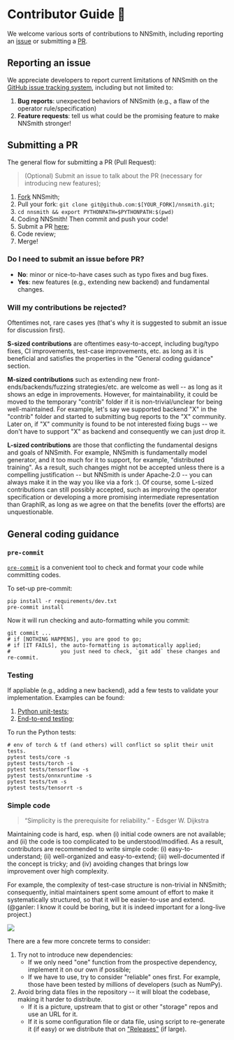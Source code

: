 # Contributor Guide 🤗

We welcome various sorts of contributions to NNSmith,
including reporting an [issue](https://github.com/ise-uiuc/nnsmith/issues) or submitting a [PR](https://github.com/ise-uiuc/nnsmith/pulls).

## Reporting an issue

We appreciate developers to report current limitations of NNSmith on the [GitHub issue tracking system](https://github.com/ise-uiuc/nnsmith/issues),
including but not limited to:

1. **Bug reports**: unexpected behaviors of NNSmith (e.g., a flaw of the operator rule/specification)
2. **Feature requests**: tell us what could be the promising feature to make NNSmith stronger!

## Submitting a PR

The general flow for submitting a PR (Pull Request):

> (Optional) Submit an issue to talk about the PR (necessary for introducing new features);

1. [Fork](https://github.com/ise-uiuc/nnsmith/fork) NNSmith;
2. Pull your fork: `git clone git@github.com:$[YOUR_FORK]/nnsmith.git`;
3. `cd nnsmith && export PYTHONPATH=$PYTHONPATH:$(pwd)`
4. Coding NNSmith! Then commit and push your code!
5. Submit a PR [here](https://github.com/ise-uiuc/nnsmith/pulls);
6. Code review;
7. Merge!

### Do I need to submit an issue before PR?

- **No**: minor or nice-to-have cases such as typo fixes and bug fixes.
- **Yes**: new features (e.g., extending new backend) and fundamental changes.

### Will my contributions be rejected?

Oftentimes not, rare cases yes (that's why it is suggested to submit an issue for discussion first).

**S-sized contributions** are oftentimes easy-to-accept, including bug/typo fixes, CI improvements, test-case improvements, etc.
as long as it is beneficial and satisfies the properties in the "General coding guidance" section.

**M-sized contributions** such as extending new front-ends/backends/fuzzing strategies/etc. are welcome as well
-- as long as it shows an edge in improvements.
However, for maintainability, it could be moved to the temporary "contrib" folder if it is non-trivial/unclear for being well-maintained.
For example, let's say we supported backend "X" in the "contrib" folder and started to submitting bug reports to the "X" community.
Later on, if "X" community is found to be not interested fixing bugs
-- we don't have to support "X" as backend and consequently we can just drop it.

**L-sized contributions** are those that conflicting the fundamental designs and goals of NNSmith.
For example, NNSmith is fundamentally model generator, and it too much for it to support, for example, "distributed training".
As a result, such changes might not be accepted unless there is a compelling justification
-- but NNSmith is under Apache-2.0 -- you can always make it in the way you like via a fork :).
Of course, some L-sized contributions can still possibly accepted,
such as improving the operator specification or developing a more promising intermediate representation than GraphIR,
as long as we agree on that the benefits (over the efforts) are unquestionable.

## General coding guidance

### `pre-commit`

[`pre-commit`](https://pre-commit.com/) is a convenient tool to check and format your code while committing codes.

To set-up pre-commit:

```shell
pip install -r requirements/dev.txt
pre-commit install
```

Now it will run checking and auto-formatting while you commit:

```shell
git commit ...
# if [NOTHING HAPPENS], you are good to go;
# if [IT FAILS], the auto-formatting is automatically applied;
#                you just need to check, `git add` these changes and re-commit.
```

### Testing

If appliable (e.g., adding a new backend), add a few tests to validate your implementation. Examples can be found:

1. [Python unit-tests](https://github.com/ise-uiuc/nnsmith/tree/main/tests);
2. [End-to-end testing](https://github.com/ise-uiuc/nnsmith/blob/main/.github/workflows/ci.yaml);

To run the Python tests:

```shell
# env of torch & tf (and others) will conflict so split their unit tests.
pytest tests/core -s
pytest tests/torch -s
pytest tests/tensorflow -s
pytest tests/onnxruntime -s
pytest tests/tvm -s
pytest tests/tensorrt -s
```

### Simple code

> “Simplicity is the prerequisite for reliability.” - Edsger W. Dijkstra

Maintaining code is hard, esp. when
(i) initial code owners are not available; and
(ii) the code is too complicated to be understood/modified.
As a result, contributors are recommended to write simple code:
(i) easy-to-understand;
(ii) well-organized and easy-to-extend;
(iii) well-documented if the concept is tricky;
and (iv) avoiding changes that brings low improvement over high complexity.

For example, the complexity of test-case structure is non-trivial in NNSmith;
consequently, initial maintainers spent some amount of effort to make it systematically structured,
so that it will be easier-to-use and extend.
(@ganler: I know it could be boring, but it is indeed important for a long-live project.)

![](https://gist.github.com/ganler/bdf7e867e57c96e8c09ff31cb0b90a1f/raw/4667ad9b7dcb0b77cb722e7025402105560ebf41/datastructure.png)

There are a few more concrete terms to consider:

1. Try not to introduce new dependencies:
    - If we only need "one" function from the prospective dependency, implement it on our own if possible;
    - If we have to use, try to consider "reliable" ones first. For example, those have been tested by millions of developers (such as NumPy).
2. Avoid bring data files in the repository -- it will bloat the codebase, making it harder to distribute.
    - If it is a picture, upstream that to gist or other "storage" repos and use an URL for it.
    - If it is some configuration file or data file, using script to re-generate it (if easy) or we distribute that on ["Releases"](https://github.com/ise-uiuc/nnsmith/releases) (if large).
